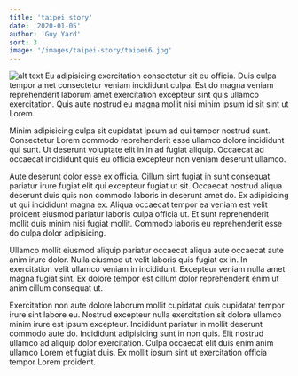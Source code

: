 ```yaml
---
title: 'taipei story'
date: '2020-01-05'
author: 'Guy Yard'
sort: 3
image: '/images/taipei-story/taipei6.jpg'
---
```

![alt text](/images/taipei-story/taipei6.jpg)
Eu adipisicing exercitation consectetur sit eu officia. Duis culpa tempor amet consectetur veniam incididunt culpa. Est do magna veniam reprehenderit laborum amet exercitation excepteur sint quis ullamco exercitation. Quis aute nostrud eu magna mollit nisi minim ipsum id sit sint ut Lorem.

Minim adipisicing culpa sit cupidatat ipsum ad qui tempor nostrud sunt. Consectetur Lorem commodo reprehenderit esse ullamco dolore incididunt qui sunt. Ut deserunt voluptate elit in in ad fugiat aliquip. Occaecat ad occaecat incididunt quis eu officia excepteur non veniam deserunt ullamco.

Aute deserunt dolor esse ex officia. Cillum sint fugiat in sunt consequat pariatur irure fugiat elit qui excepteur fugiat ut sit. Occaecat nostrud aliqua deserunt duis quis non commodo laboris in deserunt amet do. Ex adipisicing ut qui incididunt magna ex. Aliqua occaecat tempor ea veniam est velit proident eiusmod pariatur laboris culpa officia ut. Et sunt reprehenderit mollit duis minim nisi fugiat mollit. Commodo laboris eu reprehenderit esse do culpa dolor adipisicing.

Ullamco mollit eiusmod aliquip pariatur occaecat aliqua aute occaecat aute anim irure dolor. Nulla eiusmod ut velit laboris quis fugiat ex in. In exercitation velit ullamco veniam in incididunt. Excepteur veniam nulla amet magna fugiat sint. Ex dolore tempor est cillum dolor reprehenderit enim ut anim cillum consequat ut.

Exercitation non aute dolore laborum mollit cupidatat quis cupidatat tempor irure sint labore eu. Nostrud excepteur nulla exercitation sit dolore ullamco minim irure est ipsum excepteur. Incididunt pariatur in mollit deserunt commodo aute do. Incididunt adipisicing sunt in non quis. Elit nostrud ullamco ad aliquip dolor exercitation. Culpa occaecat elit duis enim anim ullamco Lorem et fugiat duis. Ex mollit ipsum sint ut exercitation officia tempor Lorem proident.